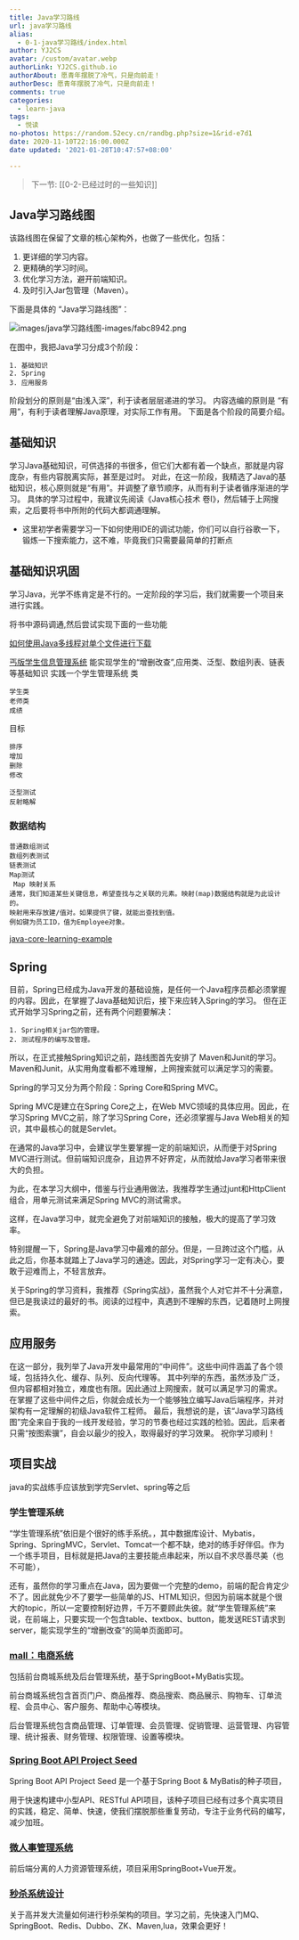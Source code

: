 ```yaml
---
title: Java学习路线
url: java学习路线
alias:
  - 0-1-java学习路线/index.html
author: YJ2CS
avatar: /custom/avatar.webp
authorLink: YJ2CS.github.io
authorAbout: 愿青年摆脱了冷气，只是向前走！
authorDesc: 愿青年摆脱了冷气，只是向前走！
comments: true
categories:
  - learn-java
tags:
  - 悦读
no-photos: https://random.52ecy.cn/randbg.php?size=1&rid-e7d1
date: 2020-11-10T22:16:00.000Z
date updated: '2021-01-28T10:47:57+08:00'

---
```


> 下一节: [[0-2-已经过时的一些知识]]

## Java学习路线图

该路线图在保留了文章的核心架构外，也做了一些优化，包括：

1. 更详细的学习内容。
2. 更精确的学习时间。
3. 优化学习方法，避开前端知识。
4. 及时引入Jar包管理（Maven）。

下面是具体的 “Java学习路线图”：

![images/java学习路线图-images/fabc8942.png](images/fabc8942.png)

在图中，我把Java学习分成3个阶段：

```text
1. 基础知识
2. Spring
3. 应用服务
```

阶段划分的原则是“由浅入深”，利于读者层层递进的学习。
内容选编的原则是 “有用”，有利于读者理解Java原理，对实际工作有用。
下面是各个阶段的简要介绍。

## 基础知识

学习Java基础知识，可供选择的书很多，但它们大都有着一个缺点，那就是内容庞杂，有些内容脱离实际，甚至是过时。
对此，在这一阶段，我精选了Java的基础知识，核心原则就是“有用”。并调整了章节顺序，从而有利于读者循序渐进的学习。
具体的学习过程中，我建议先阅读《Java核心技术 卷I》，然后辅于上网搜索，之后要将书中所附的代码大都调通理解。

- 这里初学者需要学习一下如何使用IDE的调试功能，你们可以自行谷歌一下，锻炼一下搜索能力，这不难，毕竟我们只需要最简单的打断点

## 基础知识巩固

学习Java，光学不练肯定是不行的。一定阶段的学习后，我们就需要一个项目来进行实践。

将书中源码调通,然后尝试实现下面的一些功能

[如何使用Java多线程对单个文件进行下载](images/https://blog.csdn.net/zhzhl202/article/details/7521377)

[丐版学生信息管理系统](images/https://blog.csdn.net/)
能实现学生的“增删改查”,应用类、泛型、数组列表、链表等基础知识
实践一个学生管理系统
类

```text
学生类
老师类
成绩
```

目标

```text
排序
增加
删除
修改

泛型测试
反射略解
```

### 数据结构

```text
普通数组测试
数组列表测试
链表测试
Map测试
 Map 映射关系
通常，我们知道某些关键信息，希望查找与之关联的元素。映射(map)数据结构就是为此设计的。
映射用来存放建/值对。如果提供了键，就能出查找到值。
例如键为员工ID，值为Employee对象。
```

[java-core-learning-example](images/https://github.com/JeffLi1993/java-core-learning-example)

## Spring

目前，Spring已经成为Java开发的基础设施，是任何一个Java程序员都必须掌握的内容。因此，在掌握了Java基础知识后，接下来应转入Spring的学习。
但在正式开始学习Spring之前，还有两个问题要解决：

```text
1. Spring相关jar包的管理。
2. 测试程序的编写及管理。
```

所以，在正式接触Spring知识之前，路线图首先安排了 Maven和Junit的学习。
Maven和Junit，从实用角度看都不难理解，上网搜索就可以满足学习的需要。

Spring的学习又分为两个阶段：Spring Core和Spring MVC。

Spring MVC是建立在Spring Core之上，在Web MVC领域的具体应用。因此，在学习Spring MVC之前，除了学习Spring Core，还必须掌握与Java Web相关的知识，其中最核心的就是Servlet。

在通常的Java学习中，会建议学生要掌握一定的前端知识，从而便于对Spring MVC进行测试。但前端知识庞杂，且边界不好界定，从而就给Java学习者带来很大的负担。

为此，在本学习大纲中，借鉴与行业通用做法，我推荐学生通过junt和HttpClient组合，用单元测试来满足Spring MVC的测试需求。

这样，在Java学习中，就完全避免了对前端知识的接触，极大的提高了学习效率。

特别提醒一下，Spring是Java学习中最难的部分。但是，一旦跨过这个门槛，从此之后，你基本就踏上了Java学习的通途。因此，对Spring学习一定有决心，要敢于迎难而上，不轻言放弃。

关于Spring的学习资料，我推荐《Spring实战》，虽然我个人对它并不十分满意，但已是我读过的最好的书。阅读的过程中，真遇到不理解的东西，记着随时上网搜索。

## 应用服务

在这一部分，我列举了Java开发中最常用的“中间件”。这些中间件涵盖了各个领域，包括持久化、缓存、队列、反向代理等。
其中列举的东西，虽然涉及广泛，但内容都相对独立，难度也有限。因此通过上网搜索，就可以满足学习的需求。
在掌握了这些中间件之后，你就会成长为一个能够独立编写Java后端程序，并对架构有一定理解的初级Java软件工程师。
最后，我想说的是，该“Java学习路线图”完全来自于我的一线开发经验，学习的节奏也经过实践的检验。因此，后来者只需“按图索骥”，自会以最少的投入，取得最好的学习效果。
祝你学习顺利！

## 项目实战

java的实战练手应该放到学完Servlet、spring等之后

### 学生管理系统

“学生管理系统”依旧是个很好的练手系统。，其中数据库设计、Mybatis，Spring、SpringMVC，Servlet、Tomcat一个都不缺，绝对的练手好伴侣。作为一个练手项目，目标就是把Java的主要技能点串起来，所以自不求尽善尽美（也不可能），

还有，虽然你的学习重点在Java，因为要做一个完整的demo，前端的配合肯定少不了。因此就免少不了要学一些简单的JS、HTML知识，但因为前端本就是个很大的topic，所以一定要控制好边界，千万不要顾此失彼。就“学生管理系统”来说，在前端上，只要实现一个包含table、textbox、button，能发送REST请求到server，能实现学生的“增删改查”的简单页面即可。

### [mall：电商系统](images/https://github.com/macrozheng/mall)

包括前台商城系统及后台管理系统，基于SpringBoot+MyBatis实现。

前台商城系统包含首页门户、商品推荐、商品搜索、商品展示、购物车、订单流程、会员中心、客户服务、帮助中心等模块。

后台管理系统包含商品管理、订单管理、会员管理、促销管理、运营管理、内容管理、统计报表、财务管理、权限管理、设置等模块。

### [Spring Boot API Project Seed](images/https://github.com/lihengming/spring-boot-api-project-seed)

Spring Boot API Project Seed 是一个基于Spring Boot & MyBatis的种子项目，

用于快速构建中小型API、RESTful API项目，该种子项目已经有过多个真实项目的实践，稳定、简单、快速，使我们摆脱那些重复劳动，专注于业务代码的编写，减少加班。

### [微人事管理系统](images/https://github.com/lenve/vhr)

前后端分离的人力资源管理系统，项目采用SpringBoot+Vue开发。

### [秒杀系统设计](images/https://github.com/qiurunze123/miaosha)

关于高并发大流量如何进行秒杀架构的项目。学习之前，先快速入门MQ、SpringBoot、Redis、Dubbo、ZK、Maven,lua，效果会更好！
